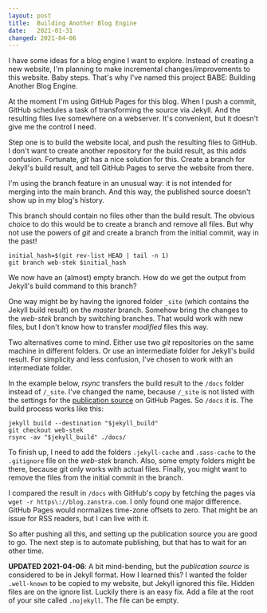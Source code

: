 ```yaml
---
layout: post
title:  Building Another Blog Engine
date:   2021-01-31
changed: 2021-04-06
---
```


I have some ideas for a blog engine I want to explore. Instead of creating a new website, I'm planning to make incremental changes/improvements to this website. Baby steps. That's why I've named this project BABE: Building Another Blog Engine.

At the moment I'm using GitHub Pages for this blog. When I push a commit, GitHub schedules a task of transforming the source via Jekyll. And the resulting files live somewhere on a webserver. It's convenient, but it doesn't give me the control I need.

Step one is to build the website local, and push the resulting files to GitHub. I don't want to create another repository for the build result, as this adds confusion. Fortunate, _git_ has a nice solution for this. Create a branch for Jekyll's build result, and tell GitHub Pages to serve the website from there.

I'm using the branch feature in an unusual way: it is not intended for merging into the main branch. And this way, the published source doesn't show up in my blog's history.

This branch should contain no files other than the build result. The obvious choice to do this would be to create a branch and remove all files. But why not use the powers of _git_ and create a branch from the initial commit, way in the past!

	initial_hash=$(git rev-list HEAD | tail -n 1)
	git branch web-stek $initial_hash

We now have an (almost) empty branch. How do we get the output from Jekyll's build command to this branch? 

One way might be by having the ignored folder `_site` (which contains the Jekyll build result) on the _master_ branch. Somehow  bring the changes to the _web-stek_ branch by switching branches. That would work with new files, but I don't know how to transfer _modified_ files this way.

Two alternatives come to mind. Either use two _git_ repositories on the same machine in different folders. Or use an intermediate folder for Jekyll's build result. For simplicity and less confusion, I've chosen to work with an intermediate folder.

In the example below, _rsync_ transfers the build result to the `/docs` folder instead of `/_site`. I've changed the name, because `/_site` is not listed with the settings for the [publication source][github-pages] on GitHub Pages. So `/docs` it is. The build process works like this:

	jekyll build --destination "$jekyll_build"
	git checkout web-stek
	rsync -av "$jekyll_build" ./docs/

To finish up, I need to add the folders `.jekyll-cache` and `.sass-cache` to the `.gitignore` file on the _web-stek_ branch. Also, some empty folders might be there, because git only works with actual files. Finally, you might want to remove the files from the initial commit in the branch.

I compared the result in `/docs` with GitHub's copy by fetching the pages via `wget -r https\://blog.zanstra.com`. I only found one major difference. GitHub Pages would normalizes time-zone offsets to zero. That might be an issue for RSS readers, but I can live with it.

So after pushing all this, and setting up the publication source you are good to go. The next step is to automate publishing, but that has to wait for an other time.

**UPDATED 2021-04-06**: A bit mind-bending, but the _publication source_ is considered to be in Jekyll format. How I learned this? I wanted the folder `.well-known` to be copied to my website, but Jekyll ignored this file. Hidden files are on the ignore list. Luckily there is an easy fix. Add a file at the root of your site called `.nojekyll`. The file can be empty.

[github-pages]: https://docs.github.com/en/github/working-with-github-pages/configuring-a-publishing-source-for-your-github-pages-site

